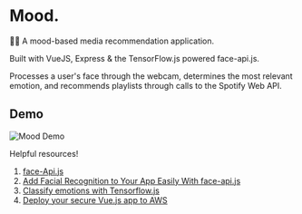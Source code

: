 # Mood.
💃🏾 A mood-based media recommendation application.

Built with VueJS, Express & the TensorFlow.js powered face-api.js.

Processes a user's face through the webcam, determines the most relevant emotion, and recommends playlists through calls to the Spotify Web API.

## Demo
![Mood Demo](https://github.com/kalyssao/Mood./blob/master/app/src/assets/demo.gif)

Helpful resources!
1. [face-Api.js](https://github.com/justadudewhohacks/face-api.js)
2. [Add Facial Recognition to Your App Easily With face-api.js](https://medium.com/better-programming/add-facial-recognition-to-your-app-easily-with-face-api-js-58df65921e7)
3. [Classify emotions with Tensorflow.js](https://brendansudol.com/writing/tfjs-emotions)
4. [Deploy your secure Vue.js app to AWS](https://developer.okta.com/blog/2018/07/03/deploy-vue-app-aws)